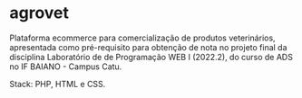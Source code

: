 # agrovet

Plataforma ecommerce para comercialização de produtos veterinários, apresentada como pré-requisito para obtenção de nota no projeto final da disciplina Laboratório de de Programação WEB I (2022.2), do curso de ADS no IF BAIANO - Campus Catu.

Stack: PHP, HTML e CSS.


